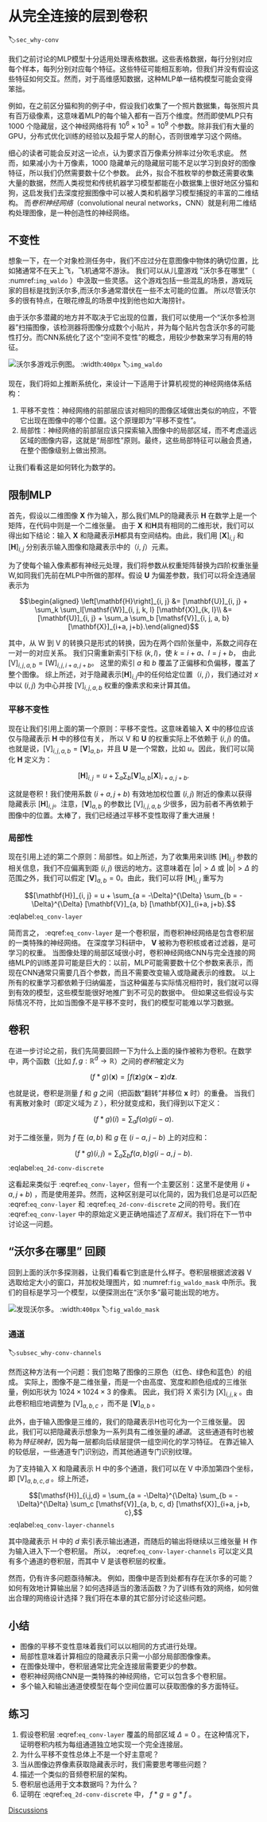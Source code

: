 # 从完全连接的层到卷积
:label:`sec_why-conv`

我们之前讨论的MLP模型十分适用处理表格数据。这些表格数据，每行分别对应每个样本，每列分别对应每个特征。这些特征可能相互影响，但我们并没有假设这些特征如何交互。然而，对于高维感知数据，这种MLP单一结构模型可能会变得笨拙。


例如，在之前区分猫和狗的例子中，假设我们收集了一个照片数据集，每张照片具有百万级像素，这意味着MLP的每个输入都有一百万个维度。然而即使MLP只有 $1000$ 个隐藏层，这个神经网络将有 $10^6 \times 10^3 = 10^9$ 个参数。除非我们有大量的GPU，分布式优化训练的经验以及超乎常人的耐心，否则很难学习这个网络。


细心的读者可能会反对这一论点，认为要求百万像素分辨率过分吹毛求疵。
然而，如果减小为十万像素，$1000$ 隐藏单元的隐藏层可能不足以学习到良好的图像特征，所以我们仍然需要数十亿个参数。
此外，拟合不胜枚举的参数还需要收集大量的数据，然而人类视觉和传统机器学习模型都能在小数据集上很好地区分猫和狗，这启发我们去深度挖掘图像中可以被人类和机器学习模型捕捉的丰富的二维结构。
而*卷积神经网络*（convolutional neural networks，CNN）就是利用二维结构处理图像，是一种创造性的神经网络。


## 不变性

想象一下，在一个对象检测任务中，我们不应过分在意图像中物体的确切位置，比如猪通常不在天上飞，飞机通常不游泳。
我们可以从儿童游戏 ”沃尔多在哪里”（ :numref:`img_waldo` ）中汲取一些灵感。
这个游戏包括一些混乱的场景，游戏玩家的目标是找到沃尔多,而沃尔多通常潜伏在一些不太可能的位置。
所以尽管沃尔多的很有特点，在眼花缭乱的场景中找到他也如大海捞针。

由于沃尔多潜藏的地方并不取决于它出现的位置，我们可以使用一个“沃尔多检测器”扫描图像，该检测器将图像分成数个小贴片，并为每个贴片包含沃尔多的可能性打分。而CNN系统化了这个“空间不变性”的概念，用较少参数来学习有用的特征。


![沃尔多游戏示例图。](../img/where-wally-walker-books.jpg)
:width:`400px`
:label:`img_waldo`


现在，我们将如上推断系统化，来设计一下适用于计算机视觉的神经网络体系结构：

1. 平移不变性：神经网络的前部层应该对相同的图像区域做出类似的响应，不管它出现在图像中的哪个位置。这个原理即为“平移不变性”。
1. 局部性：神经网络的前部层应该只探索输入图像中的局部区域，而不考虑遥远区域的图像内容，这就是“局部性”原则。最终，这些局部特征可以融会贯通，在整个图像级别上做出预测。

让我们看看这是如何转化为数学的。



## 限制MLP

首先，假设以二维图像 $\mathbf{X}$ 作为输入，那么我们MLP的隐藏表示 $\mathbf{H}$ 在数学上是一个矩阵，在代码中则是一个二维张量。
由于 $\mathbf{X}$ 和$\mathbf{H}$具有相同的二维形状，我们可以得出如下结论：输入 $\mathbf{X}$ 和隐藏表示$\mathbf{H}$都具有空间结构。由此，我们用  $[\mathbf{X}]_{i, j}$ 和 $[\mathbf{H}]_{i, j}$ 分别表示输入图像和隐藏表示中的（$i$, $j$）元素。

为了使每个输入像素都有神经元处理，我们将参数从权重矩阵替换为四阶权重张量 $\mathsf{W}$,如同我们先前在MLP中所做的那样。假设 $\mathbf{U}$ 为偏差参数，我们可以将全连通层表示为

$$\begin{aligned} \left[\mathbf{H}\right]_{i, j} &= [\mathbf{U}]_{i, j} + \sum_k \sum_l[\mathsf{W}]_{i, j, k, l}  [\mathbf{X}]_{k, l}\\ &=  [\mathbf{U}]_{i, j} +
\sum_a \sum_b [\mathsf{V}]_{i, j, a, b}  [\mathbf{X}]_{i+a, j+b}.\end{aligned}$$

其中，从 $\mathsf{W}$ 到 $\mathsf{V}$ 的转换只是形式的转换，因为在两个四阶张量中，系数之间存在一对一的对应关系。
我们只需重新索引下标 $(k, l)$，使 $k = i+a$、$l = j+b$， 由此  $[\mathsf{V}]_{i, j, a, b} = [\mathsf{W}]_{i, j, i+a, j+b}$。
这里的索引 $a$ 和 $b$ 覆盖了正偏移和负偏移，覆盖了整个图像。
综上所述，对于隐藏表示$[\mathbf{H}]_{i, j}$中的任何给定位置（$i$, $j$），我们通过对 $x$ 中以 $(i, j)$ 为中心并按 $[\mathsf{V}]_{i, j, a, b}$ 权重的像素求和来计算其值。


### 平移不变性

现在让我们引用上面的第一个原则：平移不变性。这意味着输入 $\mathbf{X}$ 中的移位应该仅与隐藏表示 $\mathbf{H}$ 中的移位有关， 所以 $\mathsf{V}$ 和 $\mathbf{U}$ 的权重实际上不依赖于 $(i, j)$ 的值。也就是说，$[\mathsf{V}]_{i, j, a, b} = [\mathbf{V}]_{a, b}$，并且 $\mathbf{U}$ 是一个常数，比如 $u$。因此，我们可以简化 $\mathbf{H}$ 定义为：


$$[\mathbf{H}]_{i, j} = u + \sum_a\sum_b [\mathbf{V}]_{a, b} [\mathbf{X}]_{i+a, j+b}.$$


这就是卷积！我们使用系数 $(i+a, j+b)$ 有效地加权位置 $(i, j)$ 附近的像素以获得隐藏表示 $[\mathbf{H}]_{i, j}$。注意，$[\mathbf{V}]_{a, b}$ 的参数比 $[\mathsf{V}]_{i, j, a, b}$ 少很多，因为前者不再依赖于图像中的位置。太棒了，我们已经通过平移不变性取得了重大进展！


### 局部性

现在引用上述的第二个原则：局部性。如上所述，为了收集用来训练 $[\mathbf{H}]_{i, j}$ 参数的相关信息，我们不应偏离到距 $(i, j)$ 很远的地方。这意味着在 $|a|> \Delta$ 或 $|b| > \Delta$ 的范围之外，我们可以假定 $[\mathbf{V}]_{a, b} = 0$。由此，我们可以将 $[\mathbf{H}]_{i, j}$ 重写为

$$[\mathbf{H}]_{i, j} = u + \sum_{a = -\Delta}^{\Delta} \sum_{b = -\Delta}^{\Delta} [\mathbf{V}]_{a, b}  [\mathbf{X}]_{i+a, j+b}.$$
:eqlabel:`eq_conv-layer`

简而言之， :eqref:`eq_conv-layer` 是一个卷积层，而卷积神经网络是包含卷积层的一类特殊的神经网络。
在深度学习科研中， $\mathbf{V}$ 被称为卷积核或者过滤器，是可学习的权重。
当图像处理的局部区域很小时，卷积神经网络CNN与完全连接的网络MLP的训练差异可能是巨大的：以前，MLP可能需要数十亿个参数来表示，而现在CNN通常只需要几百个参数，而且不需要改变输入或隐藏表示的维数。
以上所有的权重学习都依赖于归纳偏差，当这种偏差与实际情况相符时，我们就可以得到有效的模型，这些模型能很好地推广到不可见的数据中。
但如果这些假设与实际情况不符，比如当图像不是平移不变时，我们的模型可能难以学习数据。



## 卷积

在进一步讨论之前，我们先简要回顾一下为什么上面的操作被称为卷积。在数学中，两个函数（比如 $f, g: \mathbb{R}^d \to \mathbb{R}$）之间的*卷积*被定义为

$$(f * g)(\mathbf{x}) = \int f(\mathbf{z}) g(\mathbf{x}-\mathbf{z}) d\mathbf{z}.$$

也就是说，卷积是测量 $f$ 和 $g$ 之间（把函数“翻转”并移位 $\mathbf{x}$ 时）的重叠。
当我们有离散对象时（即定义域为 $\mathbb{Z}$ ），积分就变成和，我们得到以下定义：

$$(f * g)(i) = \sum_a f(a) g(i-a).$$

对于二维张量，则为 $f$ 在 $(a, b)$ 和 $g$ 在 $(i-a, j-b)$ 上的对应和：

$$(f * g)(i, j) = \sum_a\sum_b f(a, b) g(i-a, j-b).$$
:eqlabel:`eq_2d-conv-discrete`

这看起来类似于 :eqref:`eq_conv-layer`，但有一个主要区别：这里不是使用 $(i+a, j+b)$ ，而是使用差异。然而，这种区别是可以化简的，因为我们总是可以匹配  :eqref:`eq_conv-layer` 和 :eqref:`eq_2d-conv-discrete` 之间的符号。我们在 :eqref:`eq_conv-layer` 中的原始定义更正确地描述了*互相关*。我们将在下一节中讨论这一问题。


## “沃尔多在哪里” 回顾

回到上面的沃尔多探测器，让我们看看它到底是什么样子。卷积层根据滤波器 $\mathsf{V}$ 选取给定大小的窗口，并加权处理图片，如 :numref:`fig_waldo_mask` 中所示。我们的目标是学习一个模型，以便探测出在“沃尔多”最可能出现的地方。

![发现沃尔多。](../img/waldo-mask.jpg)
:width:`400px`
:label:`fig_waldo_mask`


### 通道
:label:`subsec_why-conv-channels`

然而这种方法有一个问题：我们忽略了图像的三原色（红色、绿色和蓝色）的组成。
实际上，图像不是二维张量，而是一个由高度、宽度和颜色组成的三维张量，例如形状为 $1024 \times 1024 \times 3$ 的像素。
因此，我们将 $\mathsf{X}$ 索引为 $[\mathsf{X}]_{i, j, k}$ 。由此卷积相应地调整为 $[\mathsf{V}]_{a,b,c}$ ，而不是 $[\mathbf{V}]_{a,b}$ 。

此外，由于输入图像是三维的，我们的隐藏表示$\mathsf{H}$也可化为一个三维张量。
因此，我们可以把隐藏表示想象为一系列具有二维张量的*通道*。
这些通道有时也被称为*特征映射*，因为每一层都向后续层提供一组空间化的学习特征。
在靠近输入的较低层，一些通道专门识别边，而其他通道专门识别纹理。

为了支持输入 $\mathsf{X}$ 和隐藏表示 $\mathsf{H}$ 中的多个通道，我们可以在 $\mathsf{V}$ 中添加第四个坐标，即 $[\mathsf{V}]_{a, b, c, d}$ 。综上所述，

$$[\mathsf{H}]_{i,j,d} = \sum_{a = -\Delta}^{\Delta} \sum_{b = -\Delta}^{\Delta} \sum_c [\mathsf{V}]_{a, b, c, d} [\mathsf{X}]_{i+a, j+b, c},$$
:eqlabel:`eq_conv-layer-channels`

其中隐藏表示 $\mathsf{H}$ 中的 $d$ 索引表示输出通道，而随后的输出将继续以三维张量 $\mathsf{H}$ 作为输入进入下一个卷积层。
所以， :eqref:`eq_conv-layer-channels` 可以定义具有多个通道的卷积层，而其中 $\mathsf{V}$ 是该卷积层的权重。

然而，仍有许多问题亟待解决。
例如，图像中是否到处都有存在沃尔多的可能？如何有效地计算输出层？如何选择适当的激活函数？为了训练有效的网络，如何做出合理的网络设计选择？我们将在本章的其它部分讨论这些问题。



## 小结

- 图像的平移不变性意味着我们可以以相同的方式进行处理。
- 局部性意味着计算相应的隐藏表示只需一小部分局部图像像素。
- 在图像处理中，卷积层通常比完全连接层需要更少的参数。
- 卷积神经网络CNN是一类特殊的神经网络，它可以包含多个卷积层。
- 多个输入和输出通道使模型在每个空间位置可以获取图像的多方面特征。



## 练习

1. 假设卷积层 :eqref:`eq_conv-layer` 覆盖的局部区域  $\Delta = 0$  。在这种情况下，证明卷积内核为每组通道独立地实现一个完全连接层。
1. 为什么平移不变性总体上不是一个好主意呢？
1. 当从图像边界像素获取隐藏表示时，我们需要思考哪些问题？
1. 描述一个类似的音频卷积层的架构。
1. 卷积层也适用于文本数据吗？为什么？
1. 证明在 :eqref:`eq_2d-conv-discrete` 中， $f * g = g * f$  。

[Discussions](https://discuss.d2l.ai/t/64)
